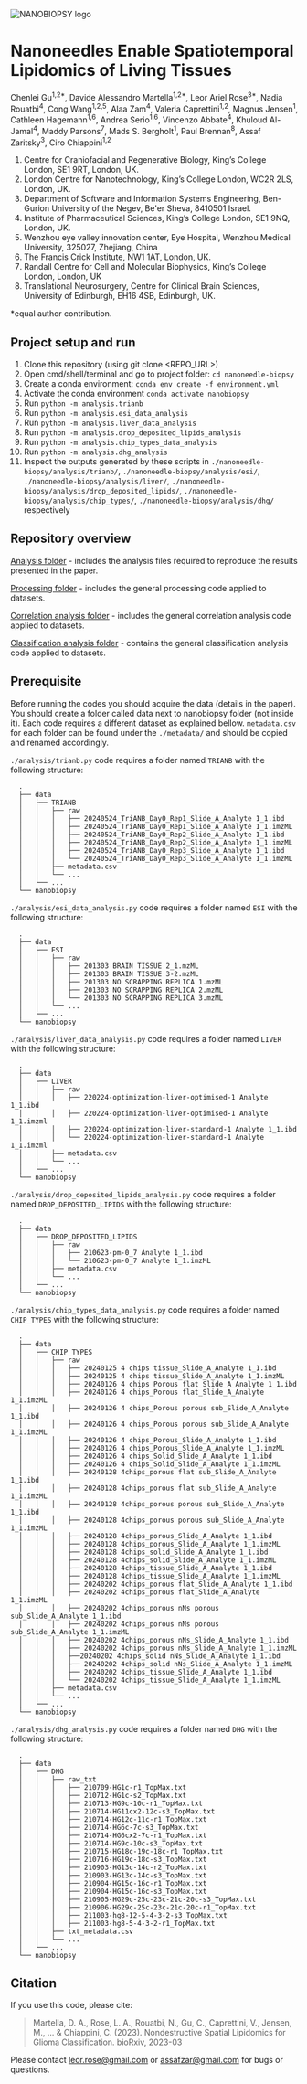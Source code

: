 ![NANOBIOPSY logo](./logo.png)

# Nanoneedles Enable Spatiotemporal Lipidomics of Living Tissues

Chenlei Gu<sup>1,2*</sup>, Davide Alessandro Martella<sup>1,2*</sup>, Leor Ariel Rose<sup>3*</sup>, Nadia Rouatbi<sup>4</sup>, Cong Wang<sup>1,2,5</sup>, Alaa Zam<sup>4</sup>, Valeria Caprettini<sup>1,2</sup>, Magnus Jensen<sup>1</sup>, Cathleen Hagemann<sup>1,6</sup>, Andrea Serio<sup>1,6</sup>, Vincenzo Abbate<sup>4</sup>, Khuloud Al-Jamal<sup>4</sup>, Maddy Parsons<sup>7</sup>, Mads S. Bergholt<sup>1</sup>, Paul Brennan<sup>8</sup>, Assaf Zaritsky<sup>3</sup>, Ciro Chiappini<sup>1,2</sup>

1. Centre for Craniofacial and Regenerative Biology, King’s College London, SE1 9RT, London, UK.
2. London Centre for Nanotechnology, King’s College London, WC2R 2LS, London, UK.
3. Department of Software and Information Systems Engineering, Ben-Gurion University of the Negev, Be'er Sheva, 8410501 Israel.
4. Institute of Pharmaceutical Sciences, King’s College London, SE1 9NQ, London, UK.
5. Wenzhou eye valley innovation center, Eye Hospital, Wenzhou Medical University, 325027, Zhejiang, China
6. The Francis Crick Institute, NW1 1AT, London, UK.
7. Randall Centre for Cell and Molecular Biophysics, King’s College London, London, UK
8. Translational Neurosurgery, Centre for Clinical Brain Sciences, University of Edinburgh, EH16 4SB, Edinburgh, UK.

*equal author contribution.

## Project setup and run

1. Clone this repository (using git clone <REPO_URL>)
2. Open cmd/shell/terminal and go to project folder: `cd nanoneedle-biopsy`
3. Create a conda environment: `conda env create -f environment.yml`
4. Activate the conda environment `conda activate nanobiopsy`
5. Run `python -m analysis.trianb`
6. Run `python -m analysis.esi_data_analysis`
7. Run `python -m analysis.liver_data_analysis`
8. Run `python -m analysis.drop_deposited_lipids_analysis`
9. Run `python -m analysis.chip_types_data_analysis`
10. Run `python -m analysis.dhg_analysis`
11. Inspect the outputs generated by these scripts in `./nanoneedle-biopsy/analysis/trianb/`, `./nanoneedle-biopsy/analysis/esi/`, `./nanoneedle-biopsy/analysis/liver/`, `./nanoneedle-biopsy/analysis/drop_deposited_lipids/`, `./nanoneedle-biopsy/analysis/chip_types/`, `./nanoneedle-biopsy/analysis/dhg/` respectively

## Repository overview

[Analysis folder](./analysis) - includes the analysis files required to reproduce the results presented in the paper.

[Processing folder](./processing) - includes the general processing code applied to datasets.

[Correlation analysis folder](./correlation) - includes the general correlation analysis code applied to datasets.

[Classification analysis folder](./classification) - contains the general classification analysis code applied to datasets.

## Prerequisite

Before running the codes you should acquire the data (details in the paper). You should create a folder called data next to nanobiopsy folder (not inside it). Each code requires a different dataset as explained bellow. `metadata.csv`  for each folder can be found under the `./metadata/` and should be copied and renamed accordingly.

`./analysis/trianb.py` code requires a folder named `TRIANB` with the following structure:

      .
      ├── data
      │   ├── TRIANB
      │   │   ├── raw
      │   │   │   ├── 20240524_TriANB_Day0_Rep1_Slide_A_Analyte 1_1.ibd
      │   │   │   ├── 20240524_TriANB_Day0_Rep1_Slide_A_Analyte 1_1.imzML
      │   │   │   ├── 20240524_TriANB_Day0_Rep2_Slide_A_Analyte 1_1.ibd
      │   │   │   ├── 20240524_TriANB_Day0_Rep2_Slide_A_Analyte 1_1.imzML
      │   │   │   ├── 20240524_TriANB_Day0_Rep3_Slide_A_Analyte 1_1.ibd
      │   │   │   └── 20240524_TriANB_Day0_Rep3_Slide_A_Analyte 1_1.imzML
      │   │   ├── metadata.csv
      │   │   └── ...
      │   └── ...
      └── nanobiopsy
        
`./analysis/esi_data_analysis.py` code requires a folder named `ESI` with the following structure:

      .
      ├── data
      │   ├── ESI
      │   │   ├── raw
      │   │   │   ├── 201303 BRAIN TISSUE 2_1.mzML
      │   │   │   ├── 201303 BRAIN TISSUE 3-2.mzML
      │   │   │   ├── 201303 NO SCRAPPING REPLICA 1.mzML
      │   │   │   ├── 201303 NO SCRAPPING REPLICA 2.mzML
      │   │   │   └── 201303 NO SCRAPPING REPLICA 3.mzML
      │   │   └── ...
      │   └── ...
      └── nanobiopsy

`./analysis/liver_data_analysis.py` code requires a folder named `LIVER` with the following structure:

      .
      ├── data
      │   ├── LIVER
      │   │   ├── raw
      │   │   │   ├── 220224-optimization-liver-optimised-1 Analyte 1_1.ibd
      │   │   │   ├── 220224-optimization-liver-optimised-1 Analyte 1_1.imzml
      │   │   │   ├── 220224-optimization-liver-standard-1 Analyte 1_1.ibd
      │   │   │   └── 220224-optimization-liver-standard-1 Analyte 1_1.imzml
      │   │   ├── metadata.csv
      │   │   └── ...
      │   └── ...
      └── nanobiopsy

`./analysis/drop_deposited_lipids_analysis.py` code requires a folder named `DROP_DEPOSITED_LIPIDS` with the following structure:

      .
      ├── data
      │   ├── DROP_DEPOSITED_LIPIDS
      │   │   ├── raw
      │   │   │   ├── 210623-pm-0_7 Analyte 1_1.ibd
      │   │   │   └── 210623-pm-0_7 Analyte 1_1.imzML
      │   │   ├── metadata.csv
      │   │   └── ...
      │   └── ...
      └── nanobiopsy

`./analysis/chip_types_data_analysis.py` code requires a folder named `CHIP_TYPES` with the following structure:

      .
      ├── data
      │   ├── CHIP_TYPES
      │   │   ├── raw
      │   │   │   ├── 20240125 4 chips tissue_Slide_A_Analyte 1_1.ibd
      │   │   │   ├── 20240125 4 chips tissue_Slide_A_Analyte 1_1.imzML
      │   │   │   ├── 20240126 4 chips_Porous flat_Slide_A_Analyte 1_1.ibd
      │   │   │   ├── 20240126 4 chips_Porous flat_Slide_A_Analyte 1_1.imzML
      │   │   │   ├── 20240126 4 chips_Porous porous sub_Slide_A_Analyte 1_1.ibd
      │   │   │   ├── 20240126 4 chips_Porous porous sub_Slide_A_Analyte 1_1.imzML
      │   │   │   ├── 20240126 4 chips_Porous_Slide_A_Analyte 1_1.ibd
      │   │   │   ├── 20240126 4 chips_Porous_Slide_A_Analyte 1_1.imzML
      │   │   │   ├── 20240126 4 chips_Solid_Slide_A_Analyte 1_1.ibd
      │   │   │   ├── 20240126 4 chips_Solid_Slide_A_Analyte 1_1.imzML
      │   │   │   ├── 20240128 4chips_porous flat sub_Slide_A_Analyte 1_1.ibd
      │   │   │   ├── 20240128 4chips_porous flat sub_Slide_A_Analyte 1_1.imzML
      │   │   │   ├── 20240128 4chips_porous porous sub_Slide_A_Analyte 1_1.ibd
      │   │   │   ├── 20240128 4chips_porous porous sub_Slide_A_Analyte 1_1.imzML
      │   │   │   ├── 20240128 4chips_porous_Slide_A_Analyte 1_1.ibd
      │   │   │   ├── 20240128 4chips_porous_Slide_A_Analyte 1_1.imzML
      │   │   │   ├── 20240128 4chips_solid_Slide_A_Analyte 1_1.ibd
      │   │   │   ├── 20240128 4chips_solid_Slide_A_Analyte 1_1.imzML
      │   │   │   ├── 20240128 4chips_tissue_Slide_A_Analyte 1_1.ibd
      │   │   │   ├── 20240128 4chips_tissue_Slide_A_Analyte 1_1.imzML
      │   │   │   ├── 20240202 4chips_porous flat_Slide_A_Analyte 1_1.ibd
      │   │   │   ├── 20240202 4chips_porous flat_Slide_A_Analyte 1_1.imzML
      │   │   │   ├── 20240202 4chips_porous nNs porous sub_Slide_A_Analyte 1_1.ibd
      │   │   │   ├── 20240202 4chips_porous nNs porous sub_Slide_A_Analyte 1_1.imzML
      │   │   │   ├── 20240202 4chips_porous nNs_Slide_A_Analyte 1_1.ibd
      │   │   │   ├── 20240202 4chips_porous nNs_Slide_A_Analyte 1_1.imzML
      │   │   │   ├──20240202 4chips_solid nNs_Slide_A_Analyte 1_1.ibd
      │   │   │   ├── 20240202 4chips_solid nNs_Slide_A_Analyte 1_1.imzML
      │   │   │   ├── 20240202 4chips_tissue_Slide_A_Analyte 1_1.ibd
      │   │   │   └── 20240202 4chips_tissue_Slide_A_Analyte 1_1.imzML
      │   │   ├── metadata.csv
      │   │   └── ...
      │   └── ...
      └── nanobiopsy  
        
`./analysis/dhg_analysis.py` code requires a folder named `DHG` with the following structure:

      .
      ├── data
      │   ├── DHG
      │   │   ├── raw_txt
      │   │   │   ├── 210709-HG1c-r1_TopMax.txt
      │   │   │   ├── 210712-HG1c-s2_TopMax.txt
      │   │   │   ├── 210713-HG9c-10c-r1_TopMax.txt
      │   │   │   ├── 210714-HG11cx2-12c-s3_TopMax.txt
      │   │   │   ├── 210714-HG12c-11c-r1_TopMax.txt
      │   │   │   ├── 210714-HG6c-7c-s3_TopMax.txt
      │   │   │   ├── 210714-HG6cx2-7c-r1_TopMax.txt
      │   │   │   ├── 210714-HG9c-10c-s3_TopMax.txt
      │   │   │   ├── 210715-HG18c-19c-18c-r1_TopMax.txt
      │   │   │   ├── 210716-HG19c-18c-s3_TopMax.txt
      │   │   │   ├── 210903-HG13c-14c-r2_TopMax.txt
      │   │   │   ├── 210903-HG13c-14c-s3_TopMax.txt
      │   │   │   ├── 210904-HG15c-16c-r1_TopMax.txt
      │   │   │   ├── 210904-HG15c-16c-s3_TopMax.txt
      │   │   │   ├── 210905-HG29c-25c-23c-21c-20c-s3_TopMax.txt
      │   │   │   ├── 210906-HG29c-25c-23c-21c-20c-r1_TopMax.txt
      │   │   │   ├── 211003-hg8-12-5-4-3-2-s3_TopMax.txt
      │   │   │   ├── 211003-hg8-5-4-3-2-r1_TopMax.txt
      │   │   ├── txt_metadata.csv
      │   │   └── ...
      │   └── ...
      └── nanobiopsy
      
## Citation

If you use this code, please cite:

> Martella, D. A., Rose, L. A., Rouatbi, N., Gu, C., Caprettini, V., Jensen, M., ... & Chiappini, C. (2023). Nondestructive Spatial Lipidomics for Glioma Classification. bioRxiv, 2023-03

Please contact <leor.rose@gmail.com> or <assafzar@gmail.com> for bugs or questions.
